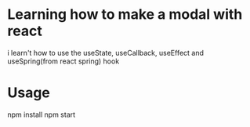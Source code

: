 # Learning how to make a modal with react
i learn't how to use the useState, useCallback, useEffect and useSpring(from react spring) hook
# Usage
npm install
npm start
